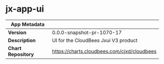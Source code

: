 # jx-app-ui

|App Metadata||
|---|---|
| **Version** | 0.0.0-snapshot-pr-1070-17 |
| **Description** | UI for the CloudBees Jxui V3 product |
| **Chart Repository** | https://charts.cloudbees.com/cjxd/cloudbees |
